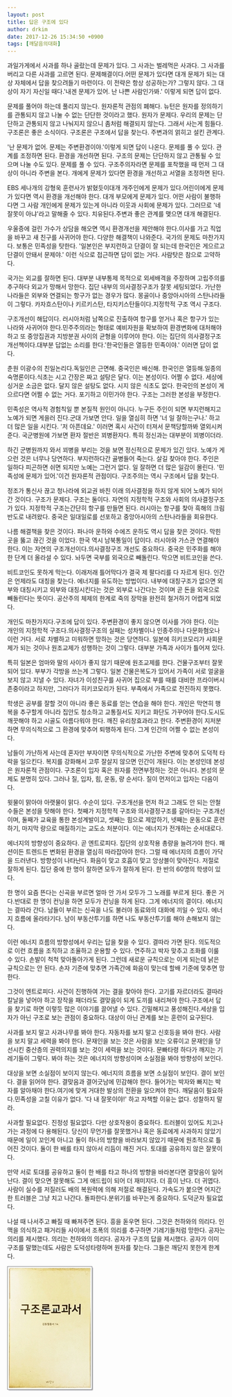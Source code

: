 ```yaml
---
layout: post
title: 답은 구조에 있다
author: drkim
date: 2017-12-26 15:34:50 +0900
tags: [깨달음의대화]
---
```

과일가게에서 사과를 하나 골랐는데 문제가 있다. 그 사과는 벌레먹은 사과다. 그 사과를 버리고 다른 사과를 고르면 된다. 문제해결이다.어떤 문제가 있다면 대개 문제가 되는 대상 자체에서 답을 찾으려들기 마련이다. 이 전략은 항상 성공하는가? 그렇지 않다. 그 대상이 자기 자신일 때다.'내겐 문제가 있어. 난 나쁜 사람인가봐.' 이렇게 되면 답이 없다.

  


문제를 풀어야 하는데 풀리지 않는다. 원자론적 관점의 폐해다. 뉴턴은 원자를 정의하기를 관통되지 않고 나눌 수 없는 단단한 것이라고 했다. 원자가 문제다. 우리의 문제는 단단하고 관통되지 않고 나눠지지 않으니 좀처럼 해결되지 않는다. 그래서 사는게 힘들다.구조론은 좋은 소식이다. 구조론은 구조에서 답을 찾는다. 주변과의 얽히고 설킨 관계다.

  


'난 문제가 없어. 문제는 주변환경이야.'이렇게 되면 답이 나온다. 문제를 풀 수 있다. 관계를 조정하면 된다. 환경을 개선하면 된다. 구조의 문제는 단단하지 않고 관통될 수 있으며 나눌 수도 있다. 문제를 풀 수 있다. 구조주의자라면 문제를 포착했을 때 먼저 그 대상이 아니라 주변을 본다. 개에게 문제가 있다면 환경을 개선하고 서열을 조정하면 된다.

  


EBS 세나개의 강형욱 훈련사가 밝혔듯이대개 개주인에게 문제가 있다.어린이에게 문제가 있다면 역시 환경을 개선해야 한다. 대개 부모에게 문제가 있다. 어떤 사람이 불행하다면 그 사람 개인에게 문제가 있는게 아니라 이웃과 사회에 문제가 있다. 그러므로 '네 잘못이 아냐'라고 말해줄 수 있다. 치유된다.주변과 좋은 관계를 맺으면 대개 해결된다.

  


우울증에 걸린 가수가 상담을 해오면 역시 환경개선을 제안해야 한다.이사를 가고 직업을 바꾸고 새 친구를 사귀어야 한다. 다양한 해결책이 나와준다. 국가의 문제도 마찬가지다. 보통은 민족성을 탓한다. '일본인은 부지런하고 단결이 잘 되는데 한국인은 게으르고 단결이 안돼서 문제야.' 이런 식으로 접근하면 답이 없는 거다. 사람탓은 참으로 고약하다.

  


국가는 외교를 잘하면 된다. 대부분 내부통제 목적으로 외세배격을 주장하며 고립주의를 추구하다 외교가 망해서 망한다. 집단 내부의 의사결정구조가 잘못 세팅되었다. 가난한 나라들은 외부와 연결되는 항구가 없는 경우가 많다. 몽골이나 중앙아시아의 스탄나라들이 그렇다. 카자흐스탄이나 키르키스탄, 타지키스탄들이다.지정학적 구조 역시 구조다.

  


구조개선이 해답이다. 러시아처럼 남쪽으로 진출하여 항구를 얻거나 혹은 항구가 있는 나라와 사귀어야 한다.민주주의라는 형태로 예비자원을 확보하여 환경변화에 대처해야 하고 또 중앙집권과 지방분권 사이의 균형을 이루어야 한다. 이는 집단의 의사결정구조 개선책이다.대부분 답없는 소리를 한다.'한국인들은 열등한 민족이야.' 이러면 답이 없다.

  


춘원 이광수의 친일논리다.독일인은 근면해. 중국인은 배신해. 한국인은 열등해.일종의 숙명론이다.식초는 시고 간장은 짜고 설탕은 달다. 이는 본성이다. 어쩔 수 없다. 세상에 싱거운 소금은 없다. 달지 않은 설탕도 없다. 시지 않은 식초도 없다. 한국인의 본성이 게으르다면 어쩔 수 없는 거다. 포기하고 이민가야 한다. 구조는 그러한 본성을 부정한다.

  


민족성은 역사적 경험칙일 뿐 본질적 원인이 아니다. 누구든 주인이 되면 부지런해지고 노예가 되면 게을러 진다.군대 가보면 안다. 일을 열심히 하면 '너 일 잘하는구나.' 하고 더 많은 일을 시킨다. '저 아픈데요.' 이러면 혹시 사건이 터져서 문책당할까봐 열외시켜 준다. 국군병원에 가보면 환자 절반은 꾀병환자다. 특히 정신과는 대부분이 꾀병이더라.



하긴 군병원까지 와서 꾀병을 부리는 것을 보면 정신적으로 문제가 있긴 있다. 노예가 게으런 것은 너무나 당연하다. 부지런하다간 골병들어 죽는다. 살길 찾아야 한다. 주인은 일하다 피곤하면 쉬면 되지만 노예는 그런거 없다. 일 잘하면 더 많은 일감이 몰린다. '민족성에 문제가 있어.'이건 원자론적 관점이다. 구조주의는 역시 구조에서 답을 찾는다.

  


정조가 통신사 끊고 청나라에 외교권 바친 이래 의사결정을 하지 않게 되어 노예가 되어간 것이다. 구조가 문제다. 구조는 둘이다. 자연의 지정학적 구조와 사회의 의사결정구조가 있다. 지정학적 구조는간단히 항구를 만들면 된다. 러시아는 항구를 찾아 흑해의 크림반도로 내려왔다. 중국은 일대일로를 선포하고 중앙아시아의 스탄나라들을 회유한다.

  


나름 해결책을 찾은 것이다. 파나마 운하와 수에즈 운하도 역시 답을 찾은 것이다. 막힌 곳을 뚫고 끊긴 것을 이었다. 한국 역시 남북통일이 답이다. 러시아와 가스관 연결해야 한다. 이는 자연의 구조개선이다.의사결정구조 개선도 중요하다. 중국은 민주화를 해야 한 단계 더 올라설 수 있다. 놔두면 국부를 외국으로 빼돌린다. 막으면 비트코인을 쓴다.

  


비트코인도 못하게 막는다. 이래저래 틀어막다가 결국 제 팔다리를 다 자르게 된다. 인간은 언제라도 대칭을 찾는다. 에너지를 유도하는 방법이다. 내부에 대칭구조가 없으면 외부와 대칭시키고 외부와 대칭시킨다는 것은 외부로 나간다는 것이며 곧 돈을 외국으로 빼돌린다는 뜻이다. 공산주의 체제의 한계로 죽의 장막을 완전히 철거하기 어렵게 되었다.

  


개인도 마찬가지다.구조에 답이 있다. 주변환경이 좋지 않으면 이사를 가야 한다. 이는 개인의 지정학적 구조다.의사결정구조의 실패는 성차별이나 인종주의나 다문화혐오나 이런 거다. 서로 차별하고 미워하면 망하는 것은 당연하다. 일본에 히키코모리가 사회문제가 되는 것이나 원조교제가 성행하는 것이 그렇다. 대부분 가족과 사이가 틀어져 있다.

  


특히 일본은 엄마와 딸의 사이가 좋지 않기 때문에 원조교제를 한다. 건물구조부터 잘못되어 있다. 부부가 각방을 쓰는게 그렇다. 일본 건물은복도가 있어서 가족이 서로 얼굴을 보지 않고 지낼 수 있다. 자녀가 이성친구를 사귀어 집으로 부를 때를 대비한 프라이버시 존중이라고 하지만, 그러다가 히키코모리가 된다. 부족에서 가족으로 전진하지 못했다.

  


학생은 공부를 잘할 것이 아니라 좋은 동료를 얻는 연습을 해야 한다. 개인은 막연히 행복을 추구할게 아니라 집안도 청소하고 교통질서도 지키고 화단도 가꾸어야 한다.도시도 깨끗해야 하고 시골도 아름다워야 한다. 깨진 유리창효과라고 한다. 주변환경이 지저분하면 무의식적으로 그 환경에 맞추어 퇴행하게 된다. 그게 인간의 어쩔 수 없는 본성이다.

  


남들이 가난하게 사는데 혼자만 부자이면 무의식적으로 가난한 주변에 맞추어 도덕적 타락을 일으킨다. 복지를 강화해서 고루 잘살지 않으면 인간이 개된다. 이는 본성인데 본성은 원자론적 관점이다. 구조론이 입자 혹은 원자를 전면부정하는 것은 아니다. 본성의 문제도 분명히 있다. 그러나 질, 입자, 힘, 운동, 량 순서다. 질이 먼저이고 입자는 다음이다.

  


윗물이 맑아야 아랫물이 맑다. 수순이 있다. 구조개선을 먼저 하고 그래도 안 되는 안철수들은 본성을 탓해야 한다. 첫째가 지정학적 구조와 의사결정구조를 갈아타는 구조개선이며, 둘째가 교육을 통한 본성계발이고, 셋째는 힘으로 제압하기, 넷째는 운동으로 훈련하기, 마지막 량으로 매질하기는 교도소 처분이다. 이는 에너지가 전개하는 순서대로다.

  


에너지의 방향성이 중요하다. 곧 엔트로피다. 집단의 상호작용 총량을 늘려가야 한다. 패션이든 트렌드든 변화된 환경을 열심히 따라잡아야 한다. 그럴 때 에너지의 흐름이 가닥을 드러낸다. 방향성이 나타난다. 화음이 맞고 호흡이 맞고 앙상블이 맞아진다. 저절로 잘하게 된다. 집단 중에 한 명이 잘하면 모두가 잘하게 된다. 한 반의 60명의 학생이 있다.

  


한 명이 요즘 뜬다는 신곡을 부르면 얼마 안 가서 모두가 그 노래를 부르게 된다. 좋은 거다.반대로 한 명이 컨닝을 하면 모두가 컨닝을 하게 된다. 그게 에너지의 결이다. 에너지는 결따라 간다. 남들이 부르는 신곡을 나도 불러야 동료와의 대화에 끼일 수 있다. 에너지 흐름에 올라타기다. 남이 부동산투기를 하면 나도 부동산투기를 해야 손해보지 않는다.

  


이런 에너지 흐름의 방향성에서 우리는 답을 찾을 수 있다. 결따라 가면 된다. 의도적으로 이런 흐름을 조직하고 조율하고 운용할 수 있다. 연주하고 박자 맞추고 조화를 이룰 수 있다. 손발이 척척 맞아돌아가게 된다. 그런데 새로운 규칙으로는 이게 되는데 낡은 규칙으로는 안 된다. 손자 기준에 맞추면 가족간에 화음이 맞는데 할배 기준에 맞추면 망한다.

  


그것이 엔트로피다. 사건이 진행하여 가는 결을 찾아야 한다. 고기를 자르더라도 결따라 칼날을 넣어야 하고 장작을 패더라도 결맞음이 되게 도끼를 내리쳐야 한다.구조에서 답을 찾기로 하면 이렇듯 많은 이야기를 끌어낼 수 있다. 긴밀해지고 풍성해진다.세상을 입자가 아닌 구조로 보는 관점이 중요하다. 대상이 아닌 관계를 보는 훈련이 요구된다.

  


사과를 보지 말고 사과나무를 봐야 한다. 자동차를 보지 말고 신호등을 봐야 한다. 사람을 보지 말고 세력을 봐야 한다. 문재인을 보는 것은 사람을 보는 오류이고 문재인을 당선시킨 중산층의 권력의지를 보는 것이 세력을 보는 것이다. 문빠타령 하다가 깨지는 기레기들이 그렇다. 봐야 하는 것은 에너지의 방향성이며 소실점을 봐야 방향성이 보인다.

  


대상을 보면 소실점이 보이지 않는다. 에너지의 흐름을 보면 소실점이 보인다. 결이 보인다. 결을 읽어야 한다. 결맞음과 결어긋남에 민감해야 한다. 들어가는 박자와 빠지는 박자를 알아채야 한다.여기에 맞게 거대한 발상의 전환을 일으켜야 한다. 깨달음이 필요하다.민족성을 고칠 이유가 없다. '다 내 잘못이야!' 하고 자책할 이유는 없다. 성찰하지 말라.

  


사과할 필요없다. 진정성 필요없다. 다만 상호작용이 중요하다. 트러블이 있어도 치고나가는 과정에 다 용해된다. 당신이 무언가를 잘못했거나 혹은 동료에게 사과하지 않았기 때문에 일이 꼬인게 아니고 둘이 하나의 방향을 바라보지 않았기 때문에 원초적으로 틀어진 것이다. 둘이 한 배를 타지 않아서 리듬이 깨진 거다. 토대를 공유하지 않은 잘못이다.

  


만약 서로 토대를 공유하고 둘이 한 배를 타고 하나의 방향을 바라본다면 결맞음이 일어난다. 결이 맞으면 잘못해도 그게 애드립이 되어 더 재미지다. 더 흥이 난다. 더 귀엽다. 사람이 실수를 저질러도 배의 복원력에 의해 저절로 해결된다. 가속도가 붙으면 어지간한 트러블은 그냥 치고 나간다. 돌파한다.분위기를 바꾸는게 중요하다. 도덕군자 필요없다.

  


나설 때 나서주고 빠질 때 빠져주면 된다. 흥을 돋우면 된다. 그것은 천하와의 의리다. 인맥을 의식하고 패거리들 사이에서 조폭의 의리를 추구하면 기레기들처럼 망한다. 공자는 의리를 제시했다. 의리는 천하와의 의리다. 공자가 구조의 답을 제시했다. 공자가 이미 구조를 말했는데도 사람은 도덕성타령하며 원자를 찾는다. 그들은 깨닫지 못한게 한계다.

  


![](/files/attach/images/198/671/916/0.jpg)